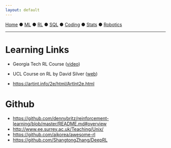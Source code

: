 ```yaml
---
layout: default
---
```

[Home](./) ● [ML](./ml.html) ● [RL](./ml.html) ● [SQL](./sql.html) ● [Coding](./coding.html) ● [Stats](./stats.html) ● [Robotics](./robotics.html)
* * *

# Learning Links

- Georgia Tech RL Course ([video](https://www.youtube.com/playlist?list=PLFihX_3MLxS-xipfAZUwzAie7AWbJQ8k2))
- UCL Course on RL by David Silver ([web](http://www0.cs.ucl.ac.uk/staff/d.silver/web/Teaching.html))

- https://artint.info/2e/html/ArtInt2e.html

# Github
- https://github.com/dennybritz/reinforcement-learning/blob/master/README.md#overview
- http://www.ee.surrey.ac.uk/Teaching/Unix/
- https://github.com/aikorea/awesome-rl
- https://github.com/ShangtongZhang/DeepRL

